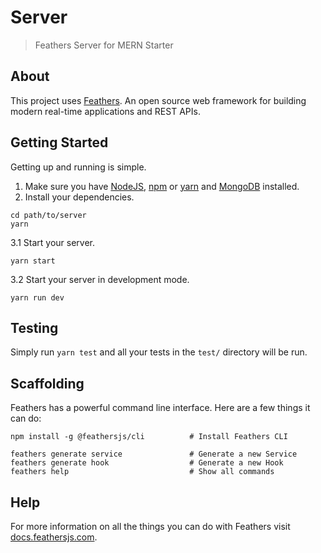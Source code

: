 # Server

> Feathers Server for MERN Starter

## About

This project uses [Feathers](http://feathersjs.com). An open source web framework for building modern real-time applications and REST APIs.

## Getting Started

Getting up and running is simple.

1. Make sure you have [NodeJS](https://nodejs.org/), [npm](https://www.npmjs.com/) or [yarn](https://yarnpkg.com/) and [MongoDB](https://www.mongodb.com/) installed.
2. Install your dependencies.

```
cd path/to/server
yarn
```

3.1 Start your server.

```
yarn start
```

3.2 Start your server in development mode.

```
yarn run dev
```

## Testing

Simply run `yarn test` and all your tests in the `test/` directory will be run.

## Scaffolding

Feathers has a powerful command line interface. Here are a few things it can do:

```
npm install -g @feathersjs/cli          # Install Feathers CLI

feathers generate service               # Generate a new Service
feathers generate hook                  # Generate a new Hook
feathers help                           # Show all commands
```

## Help

For more information on all the things you can do with Feathers visit [docs.feathersjs.com](http://docs.feathersjs.com).
